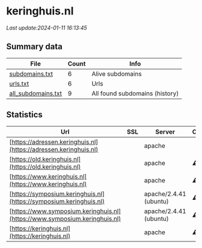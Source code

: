 # keringhuis.nl
*Last update:2024-01-11 16:13:45*
## Summary data
| File       | Count | Info |
|------------|-------|------|
|[subdomains.txt](/data/keringhuis/subdomains.txt)|6|Alive subdomains|
|[urls.txt](/data/keringhuis/urls.txt)|6|Urls|
|[all_subdomains.txt](/data/keringhuis/all_subdomains.txt)|9|All found subdomains (history)|
## Statistics
| Url | SSL | Server | Cookie | HSTS | CSP | XFO | XXP | RP | Tech |
|------------|-------|------|------|------|------|------|------|------|------|
|[https://adressen.keringhuis.nl](https://adressen.keringhuis.nl)| |apache| | | | | |:white_check_mark: | |Apache HTTP Server B...| |
|[https://old.keringhuis.nl](https://old.keringhuis.nl)| |apache|:warning: |:white_check_mark: | | | | |:white_check_mark: | |Apache HTTP Server:2...| |
|[https://www.keringhuis.nl](https://www.keringhuis.nl)| |apache|:warning: |:white_check_mark: | | | | |:white_check_mark: | |Apache HTTP Server H...| |
|[https://symposium.keringhuis.nl](https://symposium.keringhuis.nl)| |apache/2.4.41 (ubuntu)|:warning: | | |:white_check_mark: | |:white_check_mark: | |:white_check_mark: | |Apache HTTP Server:2...| |
|[https://www.symposium.keringhuis.nl](https://www.symposium.keringhuis.nl)| |apache/2.4.41 (ubuntu)|:warning: | | |:white_check_mark: | |:white_check_mark: | |:white_check_mark: | |Apache HTTP Server:2...| |
|[https://keringhuis.nl](https://keringhuis.nl)| |apache|:warning: |:white_check_mark: | | | | |:white_check_mark: | |Apache HTTP Server H...| |